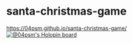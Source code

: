 # santa-christmas-game

https://04psm.github.io/santa-christmas-game/
[![@04psm's Holopin board](https://holopin.io/api/user/board?user=04psm)](https://holopin.io/@04psm)

